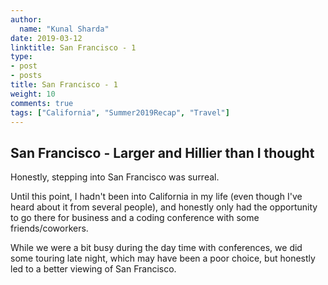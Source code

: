 ```yaml
---
author:
  name: "Kunal Sharda"
date: 2019-03-12
linktitle: San Francisco - 1
type:
- post
- posts
title: San Francisco - 1 
weight: 10
comments: true
tags: ["California", "Summer2019Recap", "Travel"]
---
```


## San Francisco - Larger and Hillier than I thought

Honestly, stepping into San Francisco was surreal. 

Until this point, I hadn't been into California in my life (even though I've heard about it from several people), and honestly only had the opportunity to go there for business and a coding conference with some friends/coworkers.

While we were a bit busy during the day time with conferences, we did some touring late night, which may have been a poor choice, but honestly led to a better viewing of San Francisco.

# 

